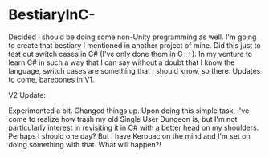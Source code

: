 # BestiaryInC-
Decided I should be doing some non-Unity programming as well. I'm going to create that bestiary I mentioned in another project of mine. Did this just to test out switch cases in C# (I've only done them in C++). In my venture to learn C# in such a way that I can say without a doubt that I know the language, switch cases are something that I should know, so there. Updates to come, barebones in V1.

V2 Update:

Experimented a bit. Changed things up. Upon doing this simple task, I've come to realize how trash my old Single User Dungeon is, but I'm not particularly interest in revisiting it in C# with a better head on my shoulders. Perhaps I should one day? But I have Kerouac on the mind and I'm set on doing something with that. What will happen?!
